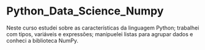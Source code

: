 # Python_Data_Science_Numpy

Neste curso estudei sobre as características da linguagem Python; trabalhei com tipos, variáveis e expressões; manipuelei listas para agrupar dados e conheci a biblioteca NumPy. 
